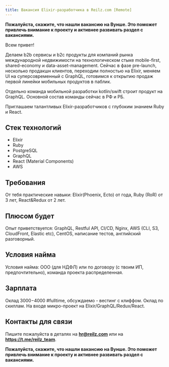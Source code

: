 ```yaml
---
title: Вакансия Elixir-разработчика в Reilz.com [Remote]
---
```

**Пожалуйста, скажите, что нашли вакансию на Вунше. Это поможет привлечь внимание к проекту и активнее развивать раздел с вакансиями.**

Всем привет!

Делаем b2b сервисы и b2с продукты для компаний рынка международной недвижимости на технологическом стыке mobile-first, shared-economy и data-asset-management. Сейчас в фазе pre-launch, несколько продакшн клиентов, переходим полностью на Elixir, меняем UI на суперсовременный с GraphQL, готовимся к открытию продаж первой линейки мобильных продуктов в паблик.

Отдельно команда мобильной разработки kotlin/swift строит продукт на GraphQL. Основной состав команды сейчас в РФ и РБ.

Приглашаем талантливых Elixir-разработчиков с глубоким знанием Ruby и React.

## Стек технологий

  - Elixir
  - Ruby
  - PostgreSQL
  - GraphQL
  - React (Material Components)
  - AWS

## Требования

От тебя практические навыки: Elixir(Phoenix, Ecto) от года, Ruby (RoR) от 3 лет, React&Redux от 2 лет.

## Плюсом будет

Опыт приветствуется: GraphQL, Restful API, CI/CD, Nginx, AWS (CLI, S3, CloudFront, Elastic etc), CentOS, написание тестов, английский разговорный.

## Условия найма

Условия найма: ООО (для НДФЛ) или по договору (с твоим ИП, предпочтительно), команда проекта распределенная. 

## Зарплата

Оклад $3000-$4000 #fulltime, обсуждаемо - вестинг с клиффом. Оклад по скиллам. На входе микро-проект на Elixir/GraphQL/Redux/React.

## Контакты для связи

Пишите пожалуйста в деталях на **<hr@reilz.com>** или на **<https://t.me/reilz_team>**.

**Пожалуйста, скажите, что нашли вакансию на Вунше. Это поможет привлечь внимание к проекту и активнее развивать раздел с вакансиями.**
